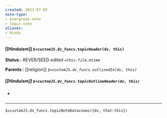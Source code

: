```yaml
---
created: 2021-07-05
note-type: 
- evergreen-note
- topic-note
aliases:
- Hindu
---
```


#### [[Hinduism]] `$=customJS.dv_funcs.topicHeader(dv, this)`

**Status**:: #EVER/SEED
*edited `=this.file.mtime`*

**Parents**:: [[religion]]
*`$=customJS.dv_funcs.outlinedIn(dv, this)`*

##### [[Hinduism]] `$=customJS.dv_funcs.topicOutlineHeader(dv, this)`
- 

### <hr class="dataviews"/>

`$=customJS.dv_funcs.topicNoteDataviews({dv, that:this})`
